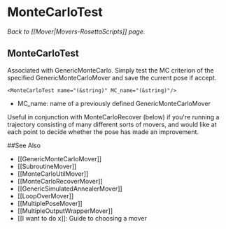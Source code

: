 # MonteCarloTest
*Back to [[Mover|Movers-RosettaScripts]] page.*
## MonteCarloTest

Associated with GenericMonteCarlo. Simply test the MC criterion of the specified GenericMonteCarloMover and save the current pose if accept.

```
<MonteCarloTest name="(&string)" MC_name="(&string)"/>
```

-   MC\_name: name of a previously defined GenericMonteCarloMover

Useful in conjunction with MonteCarloRecover (below) if you're running a trajectory consisting of many different sorts of movers, and would like at each point to decide whether the pose has made an improvement.


##See Also

* [[GenericMonteCarloMover]]
* [[SubroutineMover]]
* [[MonteCarloUtilMover]]
* [[MonteCarloRecoverMover]]
* [[GenericSimulatedAnnealerMover]]
* [[LoopOverMover]]
* [[MultiplePoseMover]]
* [[MultipleOutputWrapperMover]]
* [[I want to do x]]: Guide to choosing a mover
